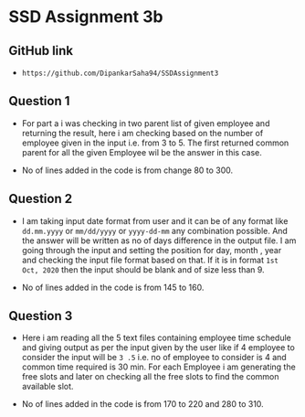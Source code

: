 # SSD Assignment 3b

## GitHub link
* `https://github.com/DipankarSaha94/SSDAssignment3`

## Question 1

* For part a i was checking in two parent list of given employee and returning the result, here i am checking based on the number of employee given in the input i.e. from 3 to 5. The first returned common parent for all the given Employee wil be the answer in this case.

* No of lines added in the code is from change 80 to 300.

## Question 2

* I am taking input date format from user and it can be of any format like `dd.mm.yyyy` or `mm/dd/yyyy` or `yyyy-dd-mm` any combination possible. And the answer will be written as no of days difference in the output file. I am going through the input and setting the position for day, month , year and checking the input file format based on that. If it is in format `1st Oct, 2020` then the input should be blank and of size less than 9.

* No of lines added in the code is from 145 to 160.

## Question 3

* Here i am reading all the 5 text files containing employee time schedule and giving output as per the input given by the user like if 4 employee to consider the input will be `3 .5` i.e. no of employee to consider is 4 and common time required is 30 min. For each Employee i am generating the free slots and later on checking all the free slots to find the common available slot.

* No of lines added in the code is from 170 to 220 and 280 to 310. 
